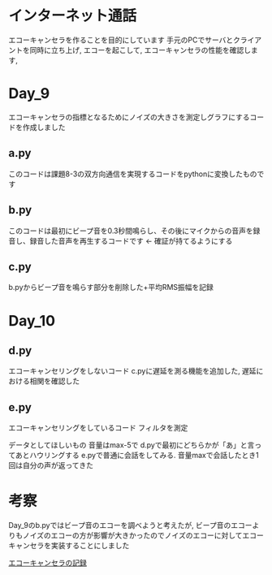 インターネット通話
===================

エコーキャンセラを作ることを目的にしています
手元のPCでサーバとクライアントを同時に立ち上げ, エコーを起こして, エコーキャンセラの性能を確認します,

# Day_9
エコーキャンセラの指標となるためにノイズの大きさを測定しグラフにするコードを作成しました

## a.py
このコードは課題8-3の双方向通信を実現するコードをpythonに変換したものです
## b.py
このコードは最初にビープ音を0.3秒間鳴らし、その後にマイクからの音声を録音し、録音した音声を再生するコードです ← 確証が持てるようにする
## c.py
b.pyからビープ音を鳴らす部分を削除した+平均RMS振幅を記録

# Day_10

## d.py
エコーキャンセリングをしないコード
c.pyに遅延を測る機能を追加した, 遅延における相関を確認した

## e.py
エコーキャンセリングをしているコード
フィルタを測定

データとしてほしいもの
音量はmax-5で
d.pyで最初にどちらかが「あ」と言ってあとハウリングする
e.pyで普通に会話をしてみる. 音量maxで会話したとき1回は自分の声が返ってきた


# 考察
Day_9のb.pyではビープ音のエコーを調べようと考えたが, ビープ音のエコーよりもノイズのエコーの方が影響が大きかったのでノイズのエコーに対してエコーキャンセラを実装することにしました

[エコーキャンセラの記録](https://docs.google.com/document/d/1KQZBqWZMnvDEzkBFvjwYEJaGK_V1N0ipil3UFZmOlAo/edit?usp=sharing)
